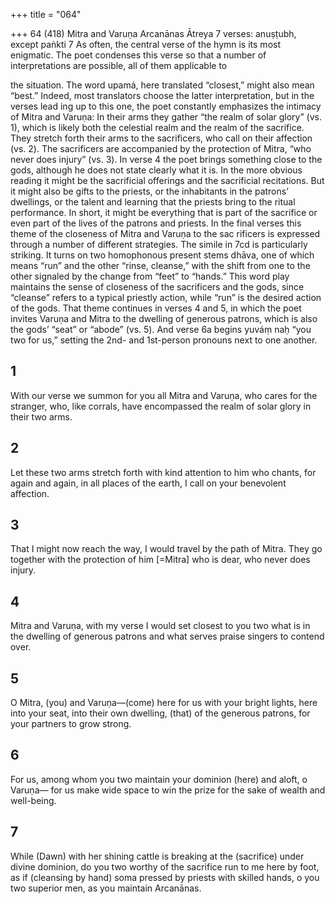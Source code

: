 +++
title = "064"

+++
64 (418)
Mitra and Varuṇa
Arcanānas Ātreya
7 verses: anuṣṭubh, except paṅkti 7
As often, the central verse of the hymn is its most enigmatic. The poet condenses  this verse so that a number of interpretations are possible, all of them applicable to

the situation. The word upamá, here translated “closest,” might also mean “best.”  Indeed, most translators choose the latter interpretation, but in the verses lead ing up to this one, the poet constantly emphasizes the intimacy of Mitra and  Varuṇa: In their arms they gather “the realm of solar glory” (vs. 1), which is likely  both the celestial realm and the realm of the sacrifice. They stretch forth their arms  to the sacrificers, who call on their affection (vs. 2). The sacrificers are accompanied  by the protection of Mitra, “who never does injury” (vs. 3). In verse 4 the poet  brings something close to the gods, although he does not state clearly what it is.  In the more obvious reading it might be the sacrificial offerings and the sacrificial  recitations. But it might also be gifts to the priests, or the inhabitants in the patrons’  dwellings, or the talent and learning that the priests bring to the ritual performance.  In short, it might be everything that is part of the sacrifice or even part of the lives  of the patrons and priests.
In the final verses this theme of the closeness of Mitra and Varuṇa to the sac rificers is expressed through a number of different strategies. The simile in 7cd is  particularly striking. It turns on two homophonous present stems dhāva, one of  which means “run” and the other “rinse, cleanse,” with the shift from one to the  other signaled by the change from “feet” to “hands.” This word play maintains the  sense of closeness of the sacrificers and the gods, since “cleanse” refers to a typical  priestly action, while “run” is the desired action of the gods. That theme continues  in verses 4 and 5, in which the poet invites Varuṇa and Mitra to the dwelling of  generous patrons, which is also the gods’ “seat” or “abode” (vs. 5). And verse 6a  begins yuváṃ naḥ “you two for us,” setting the 2nd- and 1st-person pronouns next  to one another.
## 1
With our verse we summon for you all Mitra and Varuṇa, who cares for  the stranger,
who, like corrals, have encompassed the realm of solar glory in their  two arms.
## 2
Let these two arms stretch forth with kind attention to him who chants, for again and again, in all places of the earth, I call on your benevolent  affection.
## 3
That I might now reach the way, I would travel by the path of Mitra. They go together with the protection of him [=Mitra] who is dear, who  never does injury.
## 4
Mitra and Varuṇa, with my verse I would set closest to you two
what is in the dwelling of generous patrons and what serves praise
singers to contend over.
## 5
O Mitra, (you) and Varuṇa—(come) here for us with your bright lights,  here into your seat,
into their own dwelling, (that) of the generous patrons, for your partners  to grow strong.
## 6
For us, among whom you two maintain your dominion (here) and aloft,  o Varuṇa— for us make wide space to win the prize for the sake of wealth and
well-being.
## 7
While (Dawn) with her shining cattle is breaking at the (sacrifice) under  divine dominion,
do you two worthy of the sacrifice run to me here by foot, as if
(cleansing by hand) soma pressed by priests with skilled hands, o you  two superior men, as you maintain Arcanānas.